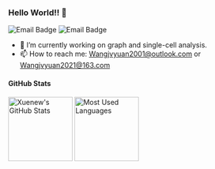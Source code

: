 ### Hello World!! 👋

![Email Badge](https://img.shields.io/badge/Wangjvyuan2021%40163.com-red?style=flat&logo=maildotru&logoColor=blue&label=email&labelColor=gray)
![Email Badge](https://img.shields.io/badge/Wangjvyuan2001%40outlook.com-blue?style=flat&logo=maildotru&logoColor=blue&label=email&labelColor=gray)

- 🔭 I’m currently working on graph and single-cell analysis.
- 📫 How to reach me: [Wangjvyuan2001@outlook.com](mailto:Wangjvyuan2001@outlook.com) or [Wangjvyuan2021@163.com](mailto:Wangjvyuan2021@163.com)

#### GitHub Stats
<div>
  
  <img height="130px" src="https://github-readme-stats-three-pearl-90.vercel.app/api?username=EternityJune25&hide=stars,prs&show_icons=true&theme=merko&include_all_commits=true&show_owner=true&rank_icon=github" alt="Xuenew's GitHub Stats">
  <img height="130px" src="https://github-readme-stats-three-pearl-90.vercel.app/api/top-langs?username=EternityJune25&hide_title=true&layout=compact&theme=merko" alt="Most Used Languages">
</div>
